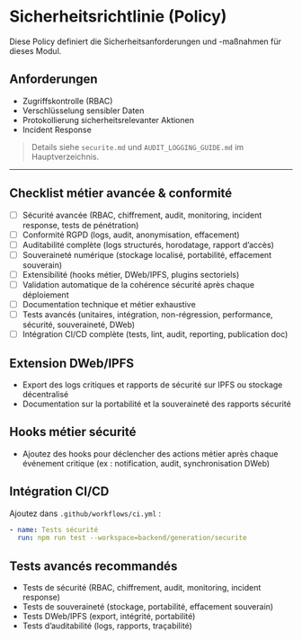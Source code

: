 # Sicherheitsrichtlinie (Policy)

Diese Policy definiert die Sicherheitsanforderungen und -maßnahmen für dieses Modul.

## Anforderungen
- Zugriffskontrolle (RBAC)
- Verschlüsselung sensibler Daten
- Protokollierung sicherheitsrelevanter Aktionen
- Incident Response

> Details siehe `securite.md` und `AUDIT_LOGGING_GUIDE.md` im Hauptverzeichnis.

---

## Checklist métier avancée & conformité
- [ ] Sécurité avancée (RBAC, chiffrement, audit, monitoring, incident response, tests de pénétration)
- [ ] Conformité RGPD (logs, audit, anonymisation, effacement)
- [ ] Auditabilité complète (logs structurés, horodatage, rapport d’accès)
- [ ] Souveraineté numérique (stockage localisé, portabilité, effacement souverain)
- [ ] Extensibilité (hooks métier, DWeb/IPFS, plugins sectoriels)
- [ ] Validation automatique de la cohérence sécurité après chaque déploiement
- [ ] Documentation technique et métier exhaustive
- [ ] Tests avancés (unitaires, intégration, non-régression, performance, sécurité, souveraineté, DWeb)
- [ ] Intégration CI/CD complète (tests, lint, audit, reporting, publication doc)

## Extension DWeb/IPFS
- Export des logs critiques et rapports de sécurité sur IPFS ou stockage décentralisé
- Documentation sur la portabilité et la souveraineté des rapports sécurité

## Hooks métier sécurité
- Ajoutez des hooks pour déclencher des actions métier après chaque événement critique (ex : notification, audit, synchronisation DWeb)

## Intégration CI/CD
Ajoutez dans `.github/workflows/ci.yml` :
```yaml
- name: Tests sécurité
  run: npm run test --workspace=backend/generation/securite
```

## Tests avancés recommandés
- Tests de sécurité (RBAC, chiffrement, audit, monitoring, incident response)
- Tests de souveraineté (stockage, portabilité, effacement souverain)
- Tests DWeb/IPFS (export, intégrité, portabilité)
- Tests d’auditabilité (logs, rapports, traçabilité)
